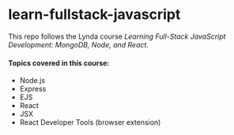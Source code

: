 # learn-fullstack-javascript
This repo follows the Lynda course *Learning Full-Stack JavaScript Development: MongoDB, Node, and React.*
#### Topics covered in this course:
- Node.js
- Express
- EJS
- React
- JSX
- React Developer Tools (browser extension)